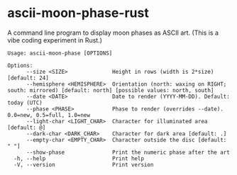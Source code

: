 # ascii-moon-phase-rust
A command line program to display moon phases as ASCII art. (This is a vibe coding experiment in Rust.)

    Usage: ascii-moon-phase [OPTIONS]

    Options:
          --size <SIZE>              Height in rows (width is 2*size) [default: 24]
          --hemisphere <HEMISPHERE>  Orientation (north: waxing on RIGHT; south: mirrored) [default: north] [possible values: north, south]
          --date <DATE>              Date to render (YYYY-MM-DD). Default: today (UTC)
          --phase <PHASE>            Phase to render (overrides --date). 0.0=new, 0.5=full, 1.0=new
          --light-char <LIGHT_CHAR>  Character for illuminated area [default: @]
          --dark-char <DARK_CHAR>    Character for dark area [default: .]
          --empty-char <EMPTY_CHAR>  Character outside the disc [default: " "]
          --show-phase               Print the numeric phase after the art
      -h, --help                     Print help
      -V, --version                  Print version